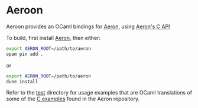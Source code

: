 # Aeroon

Aeroon provides an OCaml bindings for
[Aeron](https://github.com/real-logic/aeron), using [Aeron's C
API](https://github.com/real-logic/aeron/blob/master/aeron-client/src/main/c/aeronc.h)

To build, first install [Aeron](https://github.com/real-logic/aeron),
then either:

```sh
export AERON_ROOT=/path/to/aeron
opam pin add .
```
or

```sh
export AERON_ROOT=/path/to/aeron
dune install
```

Refer to the [test](https://github.com/onechronos/aeroon/test)
directory for usage examples that are OCaml translations of some of
the
[C examples](https://github.com/real-logic/aeron/tree/master/aeron-samples/src/main/c)
found in the Aeron repository.

